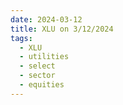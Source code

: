 ```yaml
---
date: 2024-03-12
title: XLU on 3/12/2024
tags: 
  - XLU
  - utilities
  - select
  - sector
  - equities
---
```

<div class="post">
<snapshot-grid 
    :reports="['2024/03/11/CTA/XLU', '2024/03/12/CTA/XLU', '2024/03/12/MTP/XLU']"
    chart="2024/03/12/Chart/XLU"
/>
<p>

</p>
<p>

</p>
</div>